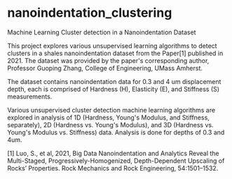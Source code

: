 # nanoindentation_clustering

Machine Learning Cluster detection in a Nanoindentation Dataset

This project explores various unsupervised learning algorithms to detect clusters in a shales nanoindentation dataset from the Paper[1] published in 2021. The dataset was provided by the paper's corresponding author, Professor Guoping Zhang, College of Engineering, UMass Amherst.

The dataset contains nanoindentation data for 0.3 and 4 um displacement depth, each is comprised of Hardness (H), Elasticity (E), and Stiffness (S) measurements. 

Various unsupervised cluster detection machine learning algorithms are explored in analysis of 1D (Hardness, Young's Modulus, and Stiffness, separately), 2D (Hardness vs. Young's Modulus), and 3D (Hardness vs. Young's Modulus vs. Stiffness) data. Analysis is done for depths of 0.3 and 4um. 


[1] Luo, S., et al, 2021, Big Data Nanoindentation and Analytics Reveal the Multi-Staged, Progressively-Homogenized, Depth-Dependent Upscaling of Rocks’ Properties. Rock Mechanics and Rock Engineering, 54:1501–1532.

